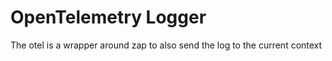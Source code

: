 # OpenTelemetry Logger

The otel is a wrapper around zap to also send the log to the current context
